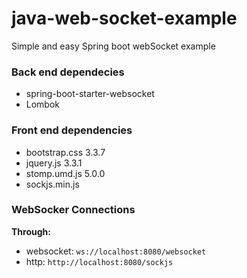 # java-web-socket-example
Simple and easy Spring boot webSocket example

### Back end dependecies
- spring-boot-starter-websocket
- Lombok

### Front end dependencies
- bootstrap.css 3.3.7
- jquery.js 3.3.1
- stomp.umd.js 5.0.0
- sockjs.min.js

### WebSocker Connections
**Through:**
- websocket: `ws://localhost:8080/websocket`
- http: `http://localhost:8080/sockjs`


